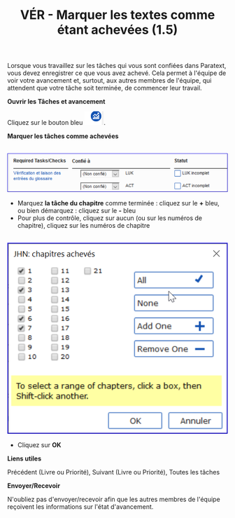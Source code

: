 ﻿---
title: VÉR - Marquer les textes comme étant achevées (1.5)
---

Lorsque vous travaillez sur les tâches qui vous sont confiées dans Paratext, vous devez enregistrer ce que vous avez achevé. Cela permet à l'équipe de voir votre avancement et, surtout, aux autres membres de l'équipe, qui attendent que votre tâche soit terminée, de commencer leur travail.

**Ouvrir les Tâches et avancement**

Cliquez sur le bouton bleu ![](../media/9c6773b2653dfd507ecbec0fd0936b7b.png).

**Marquer les tâches comme achevées**


   ![](../media/d5534e17a3f600b89b1c3bd87b88ed96.png)

-   Marquez **la tâche du chapitre** comme terminée : cliquez sur le **+** bleu, ou bien démarquez : cliquez sur le **-** bleu
-   Pour plus de contrôle, cliquez sur aucun (ou sur les numéros de chapitre), cliquez sur les numéros de chapitre

    ![](../media/dce1f64f1fb3f514c73b5cc852407fdd.png)

-   Cliquez sur **OK**

**Liens utiles**

Précédent (Livre ou Priorité), Suivant (Livre ou Priorité), Toutes les tâches

**Envoyer/Recevoir**

N'oubliez pas d'envoyer/recevoir afin que les autres membres de l'équipe reçoivent les informations sur l'état d'avancement.

